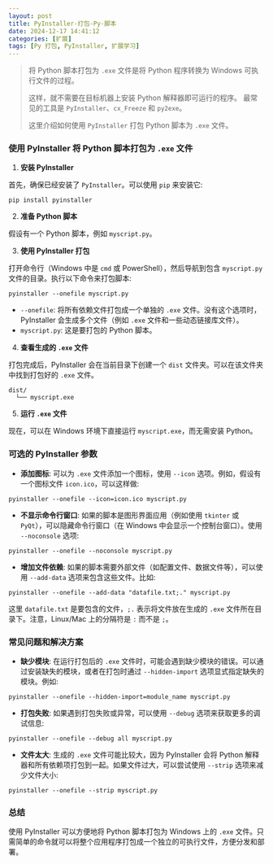 ```yaml
---
layout: post
title: PyInstaller-打包-Py-脚本
date: 2024-12-17 14:41:12
categories: [扩展]
tags: [Py 打包, PyInstaller, 扩展学习]
---
```


> 将 Python 脚本打包为 `.exe` 文件是将 Python 程序转换为 Windows 可执行文件的过程。
>
> 这样，就不需要在目标机器上安装 Python 解释器即可运行的程序。
> 最常见的工具是 `PyInstaller`、`cx_Freeze` 和 `py2exe`。
>
> 这里介绍如何使用 `PyInstaller` 打包 Python 脚本为 `.exe` 文件。

### 使用 PyInstaller 将 Python 脚本打包为 `.exe` 文件

1. **安装 PyInstaller**

首先，确保已经安装了 `PyInstaller`。可以使用 `pip` 来安装它: 

```shell
pip install pyinstaller
```

2. **准备 Python 脚本**

假设有一个 Python 脚本，例如 `myscript.py`。

3. **使用 PyInstaller 打包**

打开命令行（Windows 中是 `cmd` 或 PowerShell），然后导航到包含 `myscript.py` 文件的目录。执行以下命令来打包脚本: 

```shell
pyinstaller --onefile myscript.py
```

- `--onefile`: 将所有依赖文件打包成一个单独的 `.exe` 文件。没有这个选项时，PyInstaller 会生成多个文件（例如 `.exe` 文件和一些动态链接库文件）。
- `myscript.py`: 这是要打包的 Python 脚本。

4. **查看生成的 `.exe` 文件**

打包完成后，PyInstaller 会在当前目录下创建一个 `dist` 文件夹。可以在该文件夹中找到打包好的 `.exe` 文件。

```plaintext
dist/
  └── myscript.exe
```

5. **运行 `.exe` 文件**

现在，可以在 Windows 环境下直接运行 `myscript.exe`，而无需安装 Python。

### 可选的 PyInstaller 参数

- **添加图标**: 可以为 `.exe` 文件添加一个图标，使用 `--icon` 选项。例如，假设有一个图标文件 `icon.ico`，可以这样做: 

```shell
pyinstaller --onefile --icon=icon.ico myscript.py
```

- **不显示命令行窗口**: 如果的脚本是图形界面应用（例如使用 `tkinter` 或 `PyQt`），可以隐藏命令行窗口（在 Windows 中会显示一个控制台窗口）。使用 `--noconsole` 选项: 

```shell
pyinstaller --onefile --noconsole myscript.py
```

- **增加文件依赖**: 如果的脚本需要外部文件（如配置文件、数据文件等），可以使用 `--add-data` 选项来包含这些文件。比如: 

```shell
pyinstaller --onefile --add-data "datafile.txt;." myscript.py
```

这里 `datafile.txt` 是要包含的文件，`;.` 表示将文件放在生成的 `.exe` 文件所在目录下。注意，Linux/Mac 上的分隔符是 `:` 而不是 `;`。

### 常见问题和解决方案

- **缺少模块**: 在运行打包后的 `.exe` 文件时，可能会遇到缺少模块的错误。可以通过安装缺失的模块，或者在打包时通过 `--hidden-import` 选项显式指定缺失的模块。例如: 

```shell
pyinstaller --onefile --hidden-import=module_name myscript.py
```

- **打包失败**: 如果遇到打包失败或异常，可以使用 `--debug` 选项来获取更多的调试信息: 

```shell
pyinstaller --onefile --debug all myscript.py
```

- **文件太大**: 生成的 `.exe` 文件可能比较大，因为 PyInstaller 会将 Python 解释器和所有依赖项打包到一起。如果文件过大，可以尝试使用 `--strip` 选项来减少文件大小: 

```shell
pyinstaller --onefile --strip myscript.py
```

### 总结

使用 PyInstaller 可以方便地将 Python 脚本打包为 Windows 上的 `.exe` 文件。只需简单的命令就可以将整个应用程序打包成一个独立的可执行文件，方便分发和部署。
